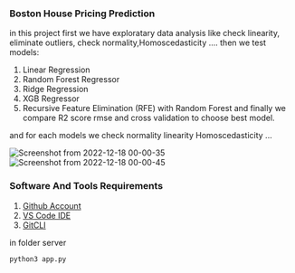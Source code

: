### Boston House Pricing Prediction
in this project first we have exploratary data analysis like check linearity, eliminate outliers, check normality,Homoscedasticity ....
then we test models:
1. Linear Regression
2. Random Forest Regressor
3. Ridge Regression
4. XGB Regressor
5. Recursive Feature Elimination (RFE) with Random Forest
and finally we compare R2 score rmse and cross validation to choose best model.

and for each models we check normality linearity Homoscedasticity ...

![Screenshot from 2022-12-18 00-00-35](https://user-images.githubusercontent.com/36596572/208265204-5687c548-6616-43ba-bdfa-e1c8732ce3a7.png)
![Screenshot from 2022-12-18 00-00-45](https://user-images.githubusercontent.com/36596572/208265207-ab6c07f4-8968-4766-b84c-5224314891c9.png)

### Software And Tools Requirements

1. [Github Account](https://github.com)
2. [VS Code IDE](https://code.visualstudio.com/)
3. [GitCLI](https://git-scm.com/book/en/v2/Getting-Started-The-Command-Line)

in folder server
```
python3 app.py
```
